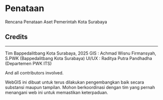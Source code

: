 # Penataan
Rencana Penataan Aset Pemerintah Kota Surabaya

## Credits
-----------
Tim Bappedalitbang Kota Surabaya, 2025
GIS : Achmad Wisnu Firmansyah, S.PWK (Bappedalitbang Kota Surabaya)
UI/UX : Raditya Putra Pandhadha (Departemen PWK ITS)

And all contributors involved.

WebGIS ini dibuat untuk terus dilakukan pengembangkan baik secara substansi maupun tampilan. Mohon berkoordinasi dengan tim yang pernah menangani web ini untuk memastikan keterpaduan.
